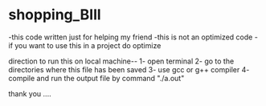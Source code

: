 # shopping_BIll
-this code written just for helping my friend
-this is not an optimized code
-if you want to use this in a project do optimize 


direction to run this on local machine--
1- open terminal
2- go to the directories where this file has been saved 
3- use gcc or g++ compiler
4- compile and run the output file by command "./a.out"


thank you ....
